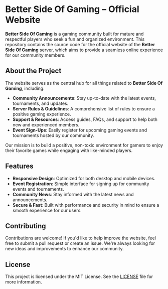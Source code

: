 # Better Side Of Gaming – Official Website

**Better Side Of Gaming** is a gaming community built for mature and respectful players who seek a fun and organized environment. This repository contains the source code for the official website of the **Better Side Of Gaming** server, which aims to provide a seamless online experience for our community members.

## About the Project

The website serves as the central hub for all things related to **Better Side Of Gaming**, including:

- **Community Announcements**: Stay up-to-date with the latest events, tournaments, and updates.
- **Server Rules & Guidelines**: A comprehensive list of rules to ensure a positive gaming experience.
- **Support & Resources**: Access guides, FAQs, and support to help both new and experienced members.
- **Event Sign-Ups**: Easily register for upcoming gaming events and tournaments hosted by our community.
  
Our mission is to build a positive, non-toxic environment for gamers to enjoy their favorite games while engaging with like-minded players.

## Features

- **Responsive Design**: Optimized for both desktop and mobile devices.
- **Event Registration**: Simple interface for signing up for community events and tournaments.
- **Community News**: Stay informed with the latest news and announcements.
- **Secure & Fast**: Built with performance and security in mind to ensure a smooth experience for our users.

## Contributing

Contributions are welcome! If you'd like to help improve the website, feel free to submit a pull request or create an issue. We're always looking for new ideas and improvements to enhance our community.

## License

This project is licensed under the MIT License. See the [LICENSE](LICENSE) file for more information.
